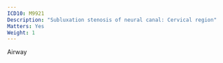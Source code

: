 ```yaml
---
ICD10: M9921
Description: "Subluxation stenosis of neural canal: Cervical region"
Matters: Yes
Weight: 1
---
```

Airway
